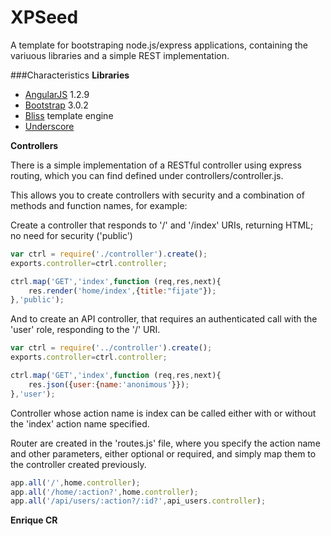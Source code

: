XPSeed
======

A template for bootstraping node.js/express applications, containing the variuous libraries and a simple REST implementation.

###Characteristics
**Libraries**
* [AngularJS](https://angularjs.org/) 1.2.9
* [Bootstrap](http://getbootstrap.com/) 3.0.2
* [Bliss](https://github.com/cstivers78/bliss/wiki) template engine
* [Underscore](http://underscorejs.org/)

**Controllers**

There is a simple implementation of a RESTful controller using express routing, which you can find defined under controllers/controller.js.

This allows you to create controllers with security and a combination of methods and function names, for example:

Create a controller that responds to '/' and '/index' URIs, returning HTML; no need for security ('public')

```javascript
var ctrl = require('./controller').create();
exports.controller=ctrl.controller;

ctrl.map('GET','index',function (req,res,next){
	res.render('home/index',{title:"fijate"});
},'public');
```

And to create an API controller, that requires an authenticated call with the 'user' role, responding to the '/' URI.
```javascript
var ctrl = require('../controller').create();
exports.controller=ctrl.controller;

ctrl.map('GET','index',function (req,res,next){
	res.json({user:{name:'anonimous'}});
},'user');
```

Controller whose action name is index can be called either with or without the 'index' action name specified.

Router are created in the 'routes.js' file, where you specify the action name and other parameters, either optional or required, and simply map them to the controller created previously.

```javascript
app.all('/',home.controller);
app.all('/home/:action?',home.controller);
app.all('/api/users/:action?/:id?',api_users.controller);
```


**Enrique CR**
